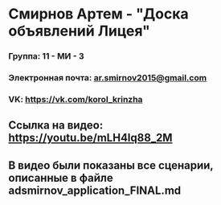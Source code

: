 

# Смирнов Артем - "Доска объявлений Лицея"

### Группа: 11 - МИ - 3

### Электронная почта: ar.smirnov2015@gmail.com

### VK: https://vk.com/korol_krinzha

## Ссылка на видео: https://youtu.be/mLH4lq88_2M

## В видео были показаны все сценарии, описанные в файле adsmirnov_application_FINAL.md
